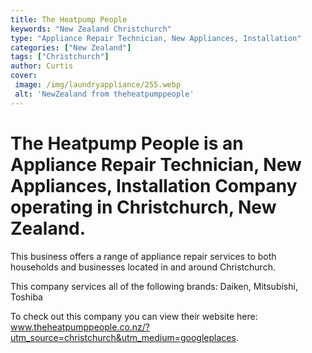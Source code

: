 ```yaml
---
title: The Heatpump People
keywords: "New Zealand Christchurch"
type: "Appliance Repair Technician, New Appliances, Installation"
categories: ["New Zealand"]
tags: ["Christchurch"]
author: Curtis
cover:
 image: /img/laundryappliance/255.webp
 alt: 'NewZealand from theheatpumppeople'
---
```


# The Heatpump People is an Appliance Repair Technician, New Appliances, Installation Company operating in Christchurch, New Zealand.

This business offers a range of appliance repair services to both households and businesses located in and around Christchurch.

This company services all of the following brands: Daiken, Mitsubishi, Toshiba

To check out this company you can view their website here: www.theheatpumppeople.co.nz/?utm_source=christchurch&utm_medium=googleplaces.
